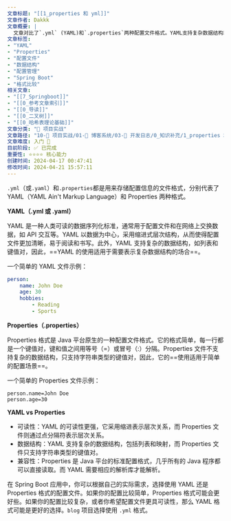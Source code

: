 ```yaml
---
文章标题: "[[1_properties 和 yml]]" 
文章作者: Dakkk
文章概要: |
  文章对比了`.yml` (YAML)和`.properties`两种配置文件格式。YAML支持复杂数据结构和缩进，可读性强，适用于复杂配置；Properties为Java原生，简单键值对，适用于简单场景。文章分析了二者差异及在Spring Boot中的选择建议。
文章标签:
- "YAML"
- "Properties"
- "配置文件"
- "数据结构"
- "配置管理"
- "Spring Boot"
- "格式比较"
相关文章:
- "[[7_Springboot]]"
- "[[0_参考文章索引]]"
- "[[0_导读]]"
- "[[0_二叉树]]"
- "[[0_哈希表理论基础]]"
文章分类: "🚀 项目实战"
文章路径: "10-🚀 项目实战/01-📝 博客系统/03-📝 开发日志/0_知识补充/1_properties 和 yml.md"
文章难度: 入门 🌱
目前阶段: ✅ 已完成
重要性: ⭐⭐⭐⭐ 核心能力
创建时间: 2024-04-17 00:47:41
修改时间: 2024-04-21 15:57:11
---
```



`.yml`（或`.yaml`）和`.properties`都是用来存储配置信息的文件格式，分别代表了 YAML（YAML Ain't Markup Language）和 Properties 两种格式。

**YAML（.yml 或 .yaml）**

YAML 是一种人类可读的数据序列化标准，通常用于配置文件和在网络上交换数据，如 API 交互等。YAML 以数据为中心，采用缩进式层次结构，从而使得配置文件更加清晰，易于阅读和书写。此外，YAML 支持复杂的数据结构，如列表和键值对，因此，==YAML 的使用适用于需要表示复杂数据结构的场合==。

一个简单的 YAML 文件示例：
```yml
person: 
	name: John Doe 
	age: 30 
	hobbies: 
		- Reading 
		- Sports
```

**Properties（.properties）**

Properties 格式是 Java 平台原生的一种配置文件格式。它的格式简单，每一行都是一个键值对，键和值之间用等号（=）或冒号（:）分隔。Properties 文件不支持复杂的数据结构，只支持字符串类型的键值对，因此，它的==使用适用于简单的配置场景==。

一个简单的 Properties 文件示例：
```properties
person.name=John Doe 
person.age=30
```

**YAML vs Properties**

- 可读性：YAML 的可读性更强，它采用缩进表示层次关系，而 Properties 文件则通过点分隔符表示层次关系。
- 数据结构：YAML 支持复杂的数据结构，包括列表和映射，而 Properties 文件只支持字符串类型的键值对。
- 兼容性：Properties 是 Java 平台的标准配置格式，几乎所有的 Java 程序都可以直接读取。而 YAML 需要相应的解析库才能解析。

在 Spring Boot 应用中，你可以根据自己的实际需求，选择使用 YAML 还是 Properties 格式的配置文件。如果你的配置比较简单，Properties 格式可能会更好些。如果你的配置比较复杂，或者你希望配置文件更具可读性，那么 YAML 格式可能是更好的选择。`blog` 项目选择使用 `.yml` 格式。